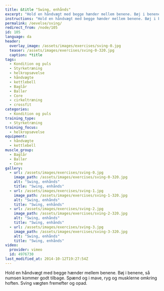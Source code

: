 ```yaml
---
title: &title "Swing, enhånds"
excerpt: "Hold en håndvægt med begge hænder mellem benene. Bøj i benene, så numsen kommer godt tilbage. Spænd og i mave, ryg og musklerne omkring hoften. Sving vægten fremefter og opad."
instructions: "Hold en håndvægt med begge hænder mellem benene. Bøj i benene, så numsen kommer godt tilbage. Spænd og i mave, ryg og musklerne omkring hoften. Sving vægten fremefter og opad."
permalink: /oevelse/sving/
redirect_from: /node/105
id: 105
language: da
header:
  overlay_image: /assets/images/exercises/sving-0.jpg
  teaser: /assets/images/exercises/sving-0-320.jpg
  caption: *title
tags:
  - Kondition og puls
  - Styrketræning
  - helkropsøvelse
  - håndvægte
  - kettlebell
  - Baglår
  - Baller
  - Core
  - cirkeltræning
  - crossfit
categories:
  - Kondition og puls
training_type: 
  - Styrketræning
training_focus: 
  - helkropsøvelse
equipment:
  - håndvægte
  - kettlebell
muscle_group:
  - Baglår
  - Baller
  - Core
gallery:
  - url: /assets/images/exercises/sving-0.jpg
    image_path: /assets/images/exercises/sving-0-320.jpg
    alt: "Swing, enhånds"
    title: "Swing, enhånds"
  - url: /assets/images/exercises/sving-1.jpg
    image_path: /assets/images/exercises/sving-1-320.jpg
    alt: "Swing, enhånds"
    title: "Swing, enhånds"
  - url: /assets/images/exercises/sving-2.jpg
    image_path: /assets/images/exercises/sving-2-320.jpg
    alt: "Swing, enhånds"
    title: "Swing, enhånds"
  - url: /assets/images/exercises/sving-3.jpg
    image_path: /assets/images/exercises/sving-3-320.jpg
    alt: "Swing, enhånds"
    title: "Swing, enhånds"
video:
  provider: vimeo
  id: 4976730
last_modified_at: 2014-10-12T19:27:54Z
---
```


Hold en håndvægt med begge hænder mellem benene. Bøj i benene, så numsen kommer godt tilbage. Spænd og i mave, ryg og musklerne omkring hoften. Sving vægten fremefter og opad.
